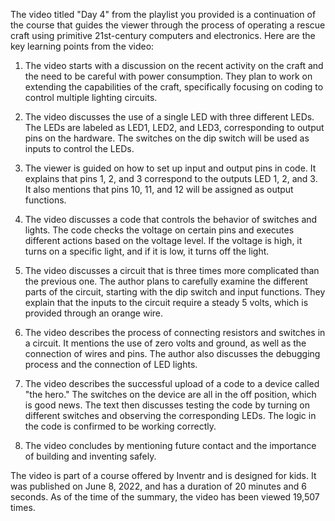 The video titled "Day 4" from the playlist you provided is a continuation of the course that guides the viewer through the process of operating a rescue craft using primitive 21st-century computers and electronics. Here are the key learning points from the video:

1. The video starts with a discussion on the recent activity on the craft and the need to be careful with power consumption. They plan to work on extending the capabilities of the craft, specifically focusing on coding to control multiple lighting circuits.

2. The video discusses the use of a single LED with three different LEDs. The LEDs are labeled as LED1, LED2, and LED3, corresponding to output pins on the hardware. The switches on the dip switch will be used as inputs to control the LEDs.

3. The viewer is guided on how to set up input and output pins in code. It explains that pins 1, 2, and 3 correspond to the outputs LED 1, 2, and 3. It also mentions that pins 10, 11, and 12 will be assigned as output functions.

4. The video discusses a code that controls the behavior of switches and lights. The code checks the voltage on certain pins and executes different actions based on the voltage level. If the voltage is high, it turns on a specific light, and if it is low, it turns off the light.

5. The video discusses a circuit that is three times more complicated than the previous one. The author plans to carefully examine the different parts of the circuit, starting with the dip switch and input functions. They explain that the inputs to the circuit require a steady 5 volts, which is provided through an orange wire.

6. The video describes the process of connecting resistors and switches in a circuit. It mentions the use of zero volts and ground, as well as the connection of wires and pins. The author also discusses the debugging process and the connection of LED lights.

7. The video describes the successful upload of a code to a device called "the hero." The switches on the device are all in the off position, which is good news. The text then discusses testing the code by turning on different switches and observing the corresponding LEDs. The logic in the code is confirmed to be working correctly.

8. The video concludes by mentioning future contact and the importance of building and inventing safely.

The video is part of a course offered by Inventr and is designed for kids. It was published on June 8, 2022, and has a duration of 20 minutes and 6 seconds. As of the time of the summary, the video has been viewed 19,507 times.
